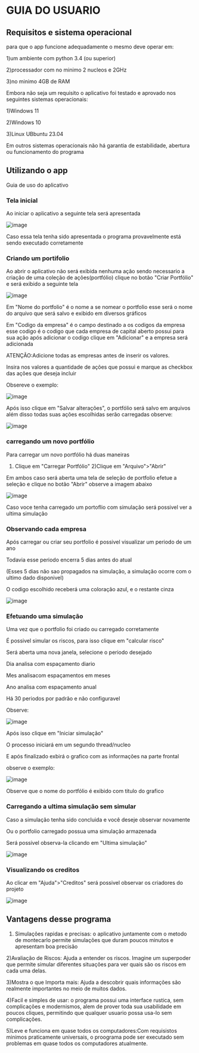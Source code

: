 <h1>GUIA DO USUARIO</h1>
<h2>Requisitos e sistema operacional</h2>
para que o app funcione adequadamente o mesmo deve operar em:

1)um ambiente com python 3.4 (ou superior)

2)processador com no minimo 2 nucleos e 2GHz
   
3)no minimo 4GB de RAM

Embora não seja um requisito o aplicativo foi testado e aprovado
nos seguintes sistemas operacionais:

1)Windows 11

2)Windows 10

3)Linux UBbuntu 23.04

Em outros sistemas operacionais não há garantia de 
estabilidade, abertura ou funcionamento do programa

<h2>Utilizando o app</h2>
Guia de uso do aplicativo
<h3>Tela inicial</h3>

Ao iniciar o aplicativo a seguinte tela será apresentada

![image](https://github.com/emiliobrazil/portfolio_analysis/assets/128740531/35ca9125-f8d3-44fc-a9c5-9b7aa83b48ba)

Caso essa tela tenha sido apresentada o programa
provavelmente está sendo executado corretamente

<h3>Criando um portifolio</h3>

Ao abrir o aplicativo não será exibida nenhuma ação
sendo necessario a criação de uma coleção de ações(portfólio)
clique no botão "Criar Portfólio" e será exibido a seguinte tela

![image](https://github.com/emiliobrazil/portfolio_analysis/assets/128740531/d4ac8550-170d-4774-bb29-7ecb8bd14674)


Em "Nome do portfolio" é o nome a se nomear o portfolio
esse será o nome do arquivo que será salvo e exibido em diversos gráficos

Em "Codigo da empresa" é o campo destinado a os codigos da empresa
esse codigo é o codigo que cada empresa de capital aberto possui para sua ação
após adicionar o codigo clique em "Adicionar" e a empresa será adicionada

ATENÇÃO:Adicione todas as empresas antes de inserir os valores.

Insira nos valores a quantidade de ações que possui
e marque as checkbox das ações que deseja incluir

Obsereve o exemplo:

![image](https://github.com/emiliobrazil/portfolio_analysis/assets/128740531/85e5c78f-65de-4690-90b4-8b72bab3168c)

Após isso clique em "Salvar alterações", o portfólio será salvo em arquivos
além disso todas suas ações escolhidas serão carregadas
observe:

![image](https://github.com/emiliobrazil/portfolio_analysis/assets/128740531/fd23195f-4c47-42a6-bd6f-fbeca6e08fb8)

<h3>carregando um novo portfólio</h3>
  
Para carregar um novo portfólio há duas maneiras
1) Clique em "Carregar Portfólio"
2)Clique em "Arquivo">"Abrir"

Em ambos caso será aberta uma tela de seleção de portfolio
efetue a seleção e clique no botão "Abrir"
observe a imagem abaixo

![image](https://github.com/emiliobrazil/portfolio_analysis/assets/128740531/0b2b3a77-16dd-4d66-9e3f-b2a246e05f6a)

Caso voce tenha carregado um portoflio com simulação será possivel ver a ultima simulação

<h3>Observando cada empresa</h3>

Após carregar ou criar seu portfolio é possivel visualizar um periodo de um ano

Todavia esse periodo encerra 5 dias antes do atual

(Esses 5 dias não sao propagados na simulação, a simulação ocorre com o ultimo dado disponivel)

O codigo escolhido receberá uma coloração azul, e o restante cinza

![image](https://github.com/emiliobrazil/portfolio_analysis/assets/128740531/cc134cd2-5e42-4c2c-9aee-8da174578890)

<h3>Efetuando uma simulação</h3>

Uma vez que o portfolio foi criado ou carregado corretamente

É possivel simular os riscos, para isso clique em "calcular risco"


Será aberta uma nova janela, selecione o periodo desejado



Dia analisa com espaçamento diario

Mes analisacom espaçamentos em meses

Ano analisa com espaçamento anual

Há 30 periodos por padrão e não configuravel

Observe:

![image](https://github.com/emiliobrazil/portfolio_analysis/assets/128740531/e267d2f4-0094-444a-97dd-340ee557fa7c)

Após isso clique em "Iniciar simulação"

O processo iniciará em um segundo thread/nucleo

E após finalizado exbirá o grafico com as informações na parte frontal


observe o exemplo:

![image](https://github.com/emiliobrazil/portfolio_analysis/assets/128740531/96decb51-3363-4920-ac10-de707948be60)


Observe que o nome do portfólio é exibido com titulo do grafico

<h3>Carregando a ultima simulação sem simular</h3>

Caso a simulação tenha sido concluida e você deseje observar novamente

Ou o portfolio carregado possua uma simulação armazenada 

Será possivel observa-la clicando em "Ultima simulação"

![image](https://github.com/emiliobrazil/portfolio_analysis/assets/128740531/5a050f4c-d92a-42d2-b5fa-79ea7563fb24)


<h3>Visualizando os creditos</h3>

Ao clicar em "Ajuda">"Creditos" será possivel observar os criadores do projeto


![image](https://github.com/emiliobrazil/portfolio_analysis/assets/128740531/002b1875-030d-4c9f-931c-62bc720b14f1)


<h2>Vantagens desse programa</h2>

1) Simulações rapidas e precisas: o aplicativo juntamente com o metodo de montecarlo permite simulações que duram poucos minutos e apresentam boa precisão

2)Avaliação de Riscos: Ajuda a entender os riscos. Imagine um superpoder que permite simular diferentes situações para ver quais são os riscos em cada uma delas.

3)Mostra o que Importa mais: Ajuda a descobrir quais informações são realmente importantes no meio de muitos dados.


4)Facil e simples de usar: o programa possui uma interface rustica, sem complicações e modernismos, alem de prover toda sua usabilidade em poucos cliques, permitindo que qualquer usuario possa usa-lo sem complicações.

5)Leve e funciona em quase todos os computadores:Com requisistos minimos praticamente universais, o proograma pode ser executado sem problemas em quase todos os computadores atualmente.







